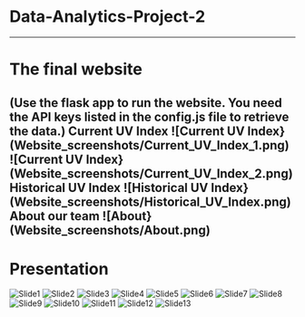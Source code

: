 # Data-Analytics-Project-2
---
# The final website
(Use the flask app to run the website. You need the API keys listed in the config.js file to retrieve the data.)
Current UV Index
![Current UV Index}(Website_screenshots/Current_UV_Index_1.png)
![Current UV Index}(Website_screenshots/Current_UV_Index_2.png)
Historical UV Index
![Historical UV Index}(Website_screenshots/Historical_UV_Index.png)
About our team
![About}(Website_screenshots/About.png)
---
# Presentation
![Slide1](project_info/Presentation_png_files/Slide1.png)
![Slide2](project_info/Presentation_png_files/Slide2.png)
![Slide3](project_info/Presentation_png_files/Slide3.png)
![Slide4](project_info/Presentation_png_files/Slide4.png)
![Slide5](project_info/Presentation_png_files/Slide5.png)
![Slide6](project_info/Presentation_png_files/Slide6.png)
![Slide7](project_info/Presentation_png_files/Slide7.png)
![Slide8](project_info/Presentation_png_files/Slide8.png)
![Slide9](project_info/Presentation_png_files/Slide9.png)
![Slide10](project_info/Presentation_png_files/Slide10.png)
![Slide11](project_info/Presentation_png_files/Slide11.png)
![Slide12](project_info/Presentation_png_files/Slide12.png)
![Slide13](project_info/Presentation_png_files/Slide13.png)

